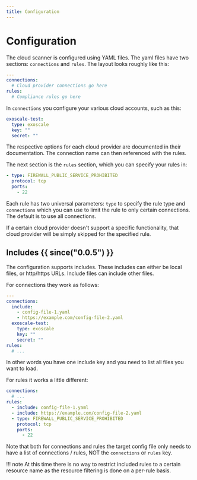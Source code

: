 ```yaml
---
title: Configuration
---
```


# Configuration

The cloud scanner is configured using YAML files. The yaml files have two sections: `connections` and `rules`. The
layout looks roughly like this:

```yaml
---
connections:
  # Cloud provider connections go here
rules:
  # Compliance rules go here
```

In `connections` you configure your various cloud accounts, such as this:

```yaml
exoscale-test:
  type: exoscale
  key: ""
  secret: ""
```

The respective options for each cloud provider are documented in their documentation. The connection name can then 
referenced with the rules.

The next section is the `rules` section, which you can specify your rules in:

```yaml
- type: FIREWALL_PUBLIC_SERVICE_PROHIBITED
  protocol: tcp
  ports:
    - 22
```

Each rule has two universal parameters: `type` to specify the rule type and `connections` which you can use to
limit the rule to only certain connections. The default is to use all connections.

If a certain cloud provider doesn't support a specific functionality, that cloud provider will be simply skipped for
the specified rule.

## Includes {{ since("0.0.5") }}

The configuration supports includes. These includes can either be local files, or http/https URLs. Include files can
include other files.

For connections they work as follows:

```yaml
---
connections:
  include:
    - config-file-1.yaml
    - https://example.com/config-file-2.yaml
  exoscale-test:
    type: exoscale
    key: ""
    secret: ""
rules:
  # ...
```

In other words you have one include key and you need to list all files you want to load.

For rules it works a little different:

```yaml
connections:
  # ...
rules:
  - include: config-file-1.yaml
  - include: https://example.com/config-file-2.yaml
  - type: FIREWALL_PUBLIC_SERVICE_PROHIBITED
    protocol: tcp
    ports:
      - 22
```

Note that both for connections and rules the target config file only needs to have a list of connections / rules, NOT 
the `connections` or `rules` key.

!!! note
    At this time there is no way to restrict included rules to a certain resource name as the resource filtering is done
    on a per-rule basis.
